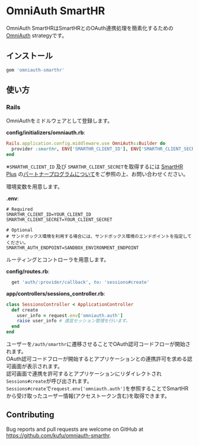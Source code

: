 # OmniAuth SmartHR
OmniAuth SmartHRはSmartHRとのOAuth連携処理を簡素化するための[OmniAuth](https://github.com/omniauth/omniauth) strategyです。

## インストール

```ruby
gem 'omniauth-smarthr'
```
## 使い方

### Rails

OmniAuthをミドルウェアとして登録します。

**config/initializers/omniauth.rb**:
```ruby
Rails.application.config.middleware.use OmniAuth::Builder do
  provider :smarthr, ENV['SMARTHR_CLIENT_ID'], ENV['SMARTHR_CLIENT_SECRET']
end
```
※`SMARTHR_CLIENT_ID` 及び `SMARTHR_CLIENT_SECRET`を取得するには [SmartHR Plus](https://www.smarthr.plus) の[パートナープログラムについて](https://www.smarthr.plus/partner)をご参照の上、お問い合わせください。

環境変数を用意します。

**.env**:
```
# Required
SMARTHR_CLIENT_ID=YOUR_CLIENT_ID
SMARTHR_CLIENT_SECRET=YOUR_CLIENT_SECRET

# Optional
# サンドボックス環境を利用する場合には、サンドボックス環境のエンドポイントを指定してください。
SMARTHR_AUTH_ENDPOINT=SANDBOX_ENVIRONMENT_ENDPOINT
```

ルーティングとコントローラを用意します。

**config/routes.rb**:

```ruby
  get 'auth/:provider/callback', to: 'sessions#create'
```

**app/controllers/sessions_controller.rb**:
```ruby
class SessionsController < ApplicationController
  def create
    user_info = request.env['omniauth.auth']
    raise user_info # 適宜セッション管理を行います。
  end
end
```

ユーザーを`/auth/smarthr`に遷移させることでOAuth認可コードフローが開始されます。  
OAuth認可コードフローが開始するとアプリケーションとの連携許可を求める認可画面が表示されます。  
認可画面で連携を許可するとアプリケーションにリダイレクトされ`Sessions#create`が呼び出されます。  
`Sessions#create`で`request.env['omniauth.auth']`を参照することでSmartHRから受け取ったユーザー情報(アクセストークン含む)を取得できます。

## Contributing

Bug reports and pull requests are welcome on GitHub at https://github.com/kufu/omniauth-smarthr.
